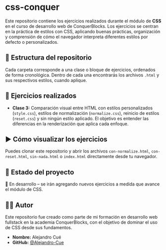 # css-conquer

Este repositorio contiene los ejercicios realizados durante el módulo de **CSS** en el curso de desarrollo web de ConquerBlocks. Los ejercicios se centran en la práctica de estilos con CSS, aplicando buenas prácticas, organización y comprensión de cómo el navegador interpreta diferentes estilos por defecto o personalizados.

## 📁 Estructura del repositorio

Cada carpeta corresponde a una clase o bloque de ejercicios, ordenados de forma cronológica. Dentro de cada una encontrarás los archivos `.html` y sus respectivos estilos, cuando aplique.


## 📌 Ejercicios realizados

- **Clase 3:** Comparación visual entre HTML con estilos personalizados (`style.css`), estilos de normalización (`normalize.css`), reinicio de estilos (`reset.css`) y sin ningún estilo aplicado. El objetivo es entender las diferencias en la renderización que aplica cada enfoque.

## ▶ Cómo visualizar los ejercicios

Puedes clonar este repositorio y abrir los archivos `con-normalize.html`, `con-reset.html`, `sin-nada.html` o `index.html` directamente desde tu navegador.







## 🚧 Estado del proyecto

🧱 En desarrollo – se irán agregando nuevos ejercicios a medida que avance el módulo de CSS.

## 👨‍💻 Autor

Este repositorio fue creado como parte de mi formación en desarrollo web fullstack en la academia ConquerBlocks, con el objetivo de dominar el uso de CSS desde sus fundamentos.

- **Nombre:** Alejandro Cué  
- **GitHub:** [@Alejandro-Cue](https://github.com/Alejandro-Cue)
